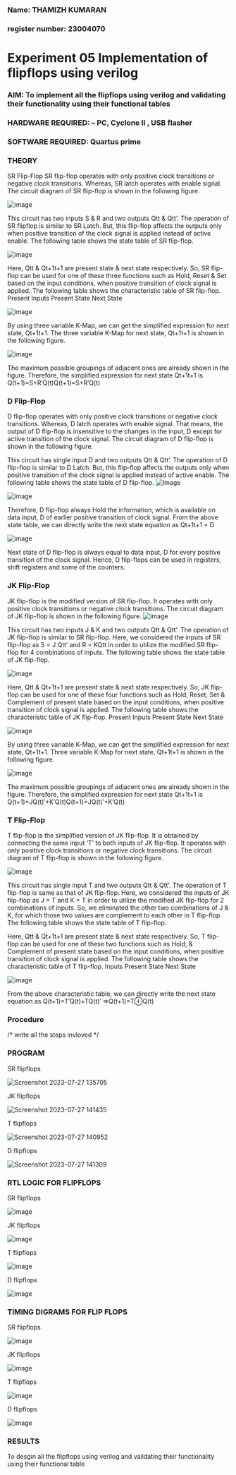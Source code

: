 ### Name: THAMIZH KUMARAN
### register number: 23004070


# Experiment 05 Implementation of flipflops using verilog
### AIM: To implement all the flipflops using verilog and validating their functionality using their functional tables
### HARDWARE REQUIRED:  – PC, Cyclone II , USB flasher
### SOFTWARE REQUIRED:   Quartus prime
### THEORY 
SR Flip-Flop
SR flip-flop operates with only positive clock transitions or negative clock transitions. Whereas, SR latch operates with enable signal. The circuit diagram of SR flip-flop is shown in the following figure.

![image](https://user-images.githubusercontent.com/36288975/167910294-bb550548-b1dc-4cba-9044-31d9037d476b.png)

 
This circuit has two inputs S & R and two outputs Qtt & Qtt’. The operation of SR flipflop is similar to SR Latch. But, this flip-flop affects the outputs only when positive transition of the clock signal is applied instead of active enable.
The following table shows the state table of SR flip-flop.


![image](https://user-images.githubusercontent.com/36288975/167910648-ced88e69-869c-42e2-9718-a285a3902446.png)


Here, Qtt & Qt+1t+1 are present state & next state respectively. So, SR flip-flop can be used for one of these three functions such as Hold, Reset & Set based on the input conditions, when positive transition of clock signal is applied. The following table shows the characteristic table of SR flip-flop.
Present Inputs	Present State	Next State


![image](https://user-images.githubusercontent.com/36288975/167908180-5fc9d589-1cb5-41f5-b2c8-927e04f5f387.png)

By using three variable K-Map, we can get the simplified expression for next state, Qt+1t+1. The three variable K-Map for next state, Qt+1t+1 is shown in the following figure.

![image](https://user-images.githubusercontent.com/36288975/167908214-25b30a54-db20-4bcb-9385-5f93a1982a09.png)

 
The maximum possible groupings of adjacent ones are already shown in the figure. Therefore, the simplified expression for next state Qt+1t+1 is
Q(t+1)=S+R′Q(t)Q(t+1)=S+R′Q(t)


### D Flip-Flop
D flip-flop operates with only positive clock transitions or negative clock transitions. Whereas, D latch operates with enable signal. That means, the output of D flip-flop is insensitive to the changes in the input, D except for active transition of the clock signal. The circuit diagram of D flip-flop is shown in the following figure.
 
This circuit has single input D and two outputs Qtt & Qtt’. The operation of D flip-flop is similar to D Latch. But, this flip-flop affects the outputs only when positive transition of the clock signal is applied instead of active enable.
The following table shows the state table of D flip-flop.
![image](https://user-images.githubusercontent.com/36288975/167908342-e03f0cbb-5958-43bb-b74a-5e3ec2341675.png)

![image](https://user-images.githubusercontent.com/36288975/167910325-aeef0739-0a54-40e2-bebd-6f5fa0cad10e.png)



Therefore, D flip-flop always Hold the information, which is available on data input, D of earlier positive transition of clock signal. From the above state table, we can directly write the next state equation as
Qt+1t+1 = D



![image](https://user-images.githubusercontent.com/36288975/167908850-d39d07ba-7f9d-490a-b9f2-274e189fd047.png)

Next state of D flip-flop is always equal to data input, D for every positive transition of the clock signal. Hence, D flip-flops can be used in registers, shift registers and some of the counters.


### JK Flip-Flop
JK flip-flop is the modified version of SR flip-flop. It operates with only positive clock transitions or negative clock transitions. The circuit diagram of JK flip-flop is shown in the following figure.
![image](https://user-images.githubusercontent.com/36288975/167910378-d2d984a7-2815-4d17-8c41-ee4bdf59ec24.png) 

 
This circuit has two inputs J & K and two outputs Qtt & Qtt’. The operation of JK flip-flop is similar to SR flip-flop. Here, we considered the inputs of SR flip-flop as S = J Qtt’ and R = KQtt in order to utilize the modified SR flip-flop for 4 combinations of inputs.
The following table shows the state table of JK flip-flop.


![image](https://user-images.githubusercontent.com/36288975/167908575-59c35afb-50d3-46a2-888c-47478a3179d5.png)

Here, Qtt & Qt+1t+1 are present state & next state respectively. So, JK flip-flop can be used for one of these four functions such as Hold, Reset, Set & Complement of present state based on the input conditions, when positive transition of clock signal is applied. The following table shows the characteristic table of JK flip-flop.
Present Inputs	Present State	Next State

![image](https://user-images.githubusercontent.com/36288975/167908664-c854ffe9-0bd3-44c2-bfa6-e53928181c69.png)


By using three variable K-Map, we can get the simplified expression for next state, Qt+1t+1. Three variable K-Map for next state, Qt+1t+1 is shown in the following figure.
 
 
 ![image](https://user-images.githubusercontent.com/36288975/167908688-fa93c3e9-8323-4864-947d-c11d163d5a90.png)

The maximum possible groupings of adjacent ones are already shown in the figure. Therefore, the simplified expression for next state Qt+1t+1 is
Q(t+1)=JQ(t)′+K′Q(t)Q(t+1)=JQ(t)′+K′Q(t)



### T Flip-Flop
T flip-flop is the simplified version of JK flip-flop. It is obtained by connecting the same input ‘T’ to both inputs of JK flip-flop. It operates with only positive clock transitions or negative clock transitions. The circuit diagram of T flip-flop is shown in the following figure.

![image](https://user-images.githubusercontent.com/36288975/167911534-5f3c445d-bc68-46e2-9a9c-7efce5febc60.png)



This circuit has single input T and two outputs Qtt & Qtt’. The operation of T flip-flop is same as that of JK flip-flop. Here, we considered the inputs of JK flip-flop as J = T and K = T in order to utilize the modified JK flip-flop for 2 combinations of inputs. So, we eliminated the other two combinations of J & K, for which those two values are complement to each other in T flip-flop.
The following table shows the state table of T flip-flop.



Here, Qtt & Qt+1t+1 are present state & next state respectively. So, T flip-flop can be used for one of these two functions such as Hold, & Complement of present state based on the input conditions, when positive transition of clock signal is applied. The following table shows the characteristic table of T flip-flop.
Inputs	Present State	Next State


![image](https://user-images.githubusercontent.com/36288975/167909015-53aa9450-3f28-4202-887a-79d88228f8a0.png)

From the above characteristic table, we can directly write the next state equation as
Q(t+1)=T′Q(t)+TQ(t)′
⇒Q(t+1)=T⊕Q(t)

### Procedure
/* write all the steps invloved */



### PROGRAM 

SR flipflops

![Screenshot 2023-07-27 135705](https://github.com/Tomfx03/Experiment--05-Implementation-of-flipflops-using-verilog/assets/101335832/93bc2b37-f51a-4d2b-ac83-3f9276701777)


JK flipflops

![Screenshot 2023-07-27 141435](https://github.com/Tomfx03/Experiment--05-Implementation-of-flipflops-using-verilog/assets/101335832/0c46860e-7a49-4d9b-9a85-6d73adb493fb)





T flipflops

![Screenshot 2023-07-27 140952](https://github.com/Tomfx03/Experiment--05-Implementation-of-flipflops-using-verilog/assets/101335832/b44b8eee-0b12-4ab6-83b0-7a10735d3aff)



D flipflops

![Screenshot 2023-07-27 141309](https://github.com/Tomfx03/Experiment--05-Implementation-of-flipflops-using-verilog/assets/101335832/7568fd98-bacb-45c1-9c8f-492e9d1dffef)














### RTL LOGIC FOR FLIPFLOPS 

SR flipflops


![image](https://github.com/Tomfx03/Experiment--05-Implementation-of-flipflops-using-verilog/assets/101335832/cf479e11-6372-40b0-bf70-350efce4a947)

JK flipflops

![image](https://github.com/Tomfx03/Experiment--05-Implementation-of-flipflops-using-verilog/assets/101335832/94569234-1084-4111-a04c-7ec27dc31e66)



T flipflops

![image](https://github.com/Tomfx03/Experiment--05-Implementation-of-flipflops-using-verilog/assets/101335832/f58708d6-0aec-40c8-b7dc-3d9a810255e8)



D flipflops


 ![image](https://github.com/Tomfx03/Experiment--05-Implementation-of-flipflops-using-verilog/assets/101335832/d7b92ec2-017e-453f-87cf-f0d769705ff9)













### TIMING DIGRAMS FOR FLIP FLOPS 

SR flipflops


![image](https://github.com/Tomfx03/Experiment--05-Implementation-of-flipflops-using-verilog/assets/101335832/e69f32af-413b-4bf6-85da-131dc952353a)

JK flipflops

![image](https://github.com/Tomfx03/Experiment--05-Implementation-of-flipflops-using-verilog/assets/101335832/8c1a0889-dd4c-41a4-b759-8a14cda6ba96)



T flipflops

![image](https://github.com/Tomfx03/Experiment--05-Implementation-of-flipflops-using-verilog/assets/101335832/4f7445c7-8ff5-43bb-b2b1-55d87e5c0d99)




D flipflops

![image](https://github.com/Tomfx03/Experiment--05-Implementation-of-flipflops-using-verilog/assets/101335832/79e8200e-f3a4-4c97-a7d5-902e8281a842)










### RESULTS 

 To  desgin all the flipflops using verilog and validating their functionality using their functional table
